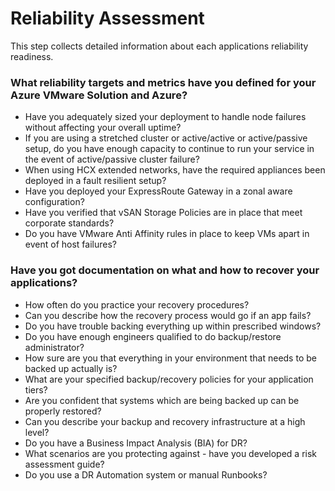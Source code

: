 # Reliability Assessment
This step collects detailed information about each applications reliability readiness. 

### What reliability targets and metrics have you defined for your Azure VMware Solution and Azure?

- Have you adequately sized your deployment to handle node failures without affecting your overall uptime?
- If you are using a stretched cluster or active/active or active/passive setup, do you have enough capacity to continue to run your service in the event of active/passive cluster failure?
- When using HCX extended networks, have the required appliances been deployed in a fault resilient setup?
- Have you deployed your ExpressRoute Gateway in a zonal aware configuration?
- Have you verified that vSAN Storage Policies are in place that meet corporate standards?
- Do you have VMware Anti Affinity rules in place to keep VMs apart in event of host failures?

### Have you got documentation on what and how to recover your applications?
- How often do you practice your recovery procedures?  
- Can you describe how the recovery process would go if an app fails?  
- Do you have trouble backing everything up within prescribed windows?
- Do you have enough engineers qualified to do backup/restore administrator?
- How sure are you that everything in your environment that needs to be backed up actually is?
- What are your specified backup/recovery policies for your application tiers?
- Are you confident that systems which are being backed up can be properly restored?
- Can you describe your backup and recovery infrastructure at a high level?
- Do you have a Business Impact Analysis (BIA) for DR?
- What scenarios are you protecting against - have you developed a risk assessment guide? 
- Do you use a DR Automation system or manual Runbooks?
